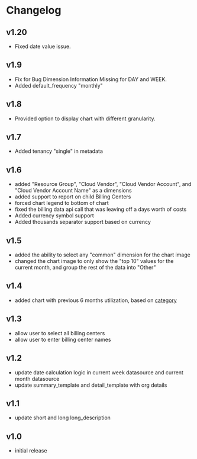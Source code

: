 # Changelog

## v1.20

- Fixed date value issue.

## v1.9

- Fix for Bug Dimension Information Missing for DAY and WEEK.
- Added default_frequency "monthly"

## v1.8

- Provided option to display chart with different granularity.

## v1.7

- Added tenancy "single" in metadata

## v1.6

- added "Resource Group", "Cloud Vendor", "Cloud Vendor Account", and "Cloud Vendor Account Name" as a dimensions
- added support to report on child Billing Centers
- forced chart legend to bottom of chart
- fixed the billing data api call that was leaving off a days worth of costs
- Added currency symbol support
- Added thousands separator support based on currency

## v1.5

- added the ability to select any "common" dimension for the chart image
- changed the chart image to only show the "top 10" values for the current month, and group the rest of the data into "Other"

## v1.4

- added chart with previous 6 months utilization, based on [category](https://docs.rightscale.com/optima/reference/rightscale_dimensions.html#category)

## v1.3

- allow user to select all billing centers
- allow user to enter billing center names

## v1.2

- update date calculation logic in current week datasource and current month datasource
- update summary_template and detail_template with org details

## v1.1

- update short and long long_description

## v1.0

- initial release
